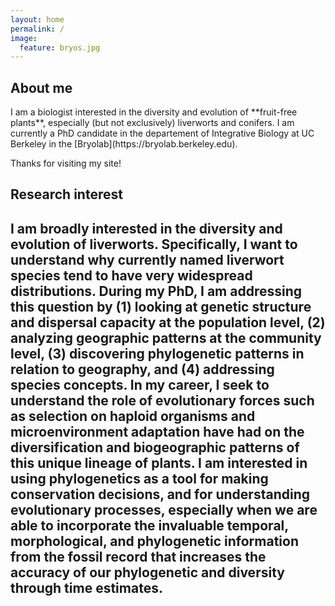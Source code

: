 ```yaml
---
layout: home
permalink: /
image:
  feature: bryos.jpg
---
```


<h2> About me </h2>
I am a biologist interested in the diversity and evolution of **fruit-free plants**, especially (but not exclusively) liverworts and conifers. I am currently a PhD candidate in the departement of Integrative Biology at UC Berkeley in the [Bryolab](https://bryolab.berkeley.edu). 

Thanks for visiting my site!


<h2> Research interest <h2>

I am broadly interested in the diversity and evolution of liverworts. Specifically, I want to understand why currently named liverwort species tend to have very widespread distributions. During my PhD, I am addressing this question by (1) looking at genetic structure and dispersal capacity at the population level, (2) analyzing geographic patterns at the community level, (3) discovering phylogenetic patterns in relation to geography, and (4) addressing species concepts. In my career, I seek to understand the role of evolutionary forces such as selection on haploid organisms and microenvironment adaptation have had on the diversification and biogeographic patterns of this unique lineage of plants. I am interested in using phylogenetics as a tool for making conservation decisions, and for understanding evolutionary processes, especially when we are able to incorporate the invaluable temporal, morphological, and phylogenetic information from the fossil record that increases the accuracy of our phylogenetic and diversity through time estimates. 

